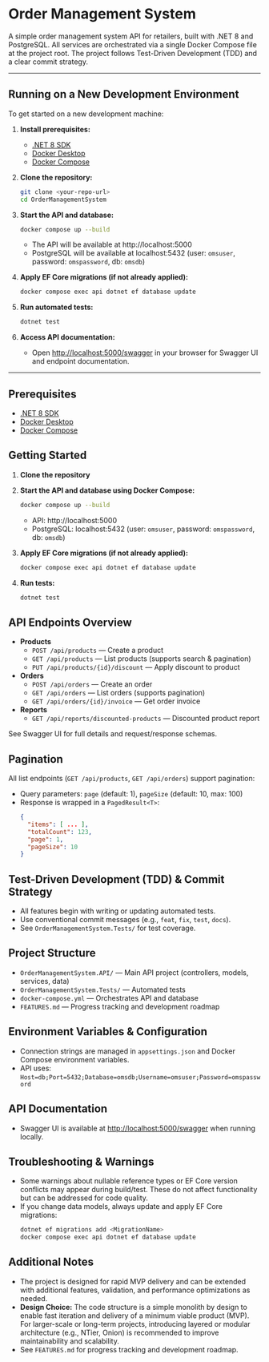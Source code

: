 # Order Management System

A simple order management system API for retailers, built with .NET 8 and PostgreSQL. All services are orchestrated via a single Docker Compose file at the project root. The project follows Test-Driven Development (TDD) and a clear commit strategy.

---

## Running on a New Development Environment

To get started on a new development machine:

1. **Install prerequisites:**
   - [.NET 8 SDK](https://dotnet.microsoft.com/download)
   - [Docker Desktop](https://www.docker.com/products/docker-desktop)
   - [Docker Compose](https://docs.docker.com/compose/)

2. **Clone the repository:**
   ```sh
   git clone <your-repo-url>
   cd OrderManagementSystem
   ```

3. **Start the API and database:**
   ```sh
   docker compose up --build
   ```
   - The API will be available at http://localhost:5000
   - PostgreSQL will be available at localhost:5432 (user: `omsuser`, password: `omspassword`, db: `omsdb`)

4. **Apply EF Core migrations (if not already applied):**
   ```sh
   docker compose exec api dotnet ef database update
   ```

5. **Run automated tests:**
   ```sh
   dotnet test
   ```

6. **Access API documentation:**
   - Open [http://localhost:5000/swagger](http://localhost:5000/swagger) in your browser for Swagger UI and endpoint documentation.

---

## Prerequisites
- [.NET 8 SDK](https://dotnet.microsoft.com/download)
- [Docker Desktop](https://www.docker.com/products/docker-desktop)
- [Docker Compose](https://docs.docker.com/compose/)

## Getting Started

1. **Clone the repository**
2. **Start the API and database using Docker Compose:**
   ```sh
   docker compose up --build
   ```
   - API: http://localhost:5000
   - PostgreSQL: localhost:5432 (user: `omsuser`, password: `omspassword`, db: `omsdb`)

3. **Apply EF Core migrations (if not already applied):**
   ```sh
   docker compose exec api dotnet ef database update
   ```

4. **Run tests:**
   ```sh
   dotnet test
   ```

## API Endpoints Overview

- **Products**
  - `POST /api/products` — Create a product
  - `GET /api/products` — List products (supports search & pagination)
  - `PUT /api/products/{id}/discount` — Apply discount to product
- **Orders**
  - `POST /api/orders` — Create an order
  - `GET /api/orders` — List orders (supports pagination)
  - `GET /api/orders/{id}/invoice` — Get order invoice
- **Reports**
  - `GET /api/reports/discounted-products` — Discounted product report

See Swagger UI for full details and request/response schemas.

## Pagination
All list endpoints (`GET /api/products`, `GET /api/orders`) support pagination:
- Query parameters: `page` (default: 1), `pageSize` (default: 10, max: 100)
- Response is wrapped in a `PagedResult<T>`:
  ```json
  {
    "items": [ ... ],
    "totalCount": 123,
    "page": 1,
    "pageSize": 10
  }
  ```

## Test-Driven Development (TDD) & Commit Strategy
- All features begin with writing or updating automated tests.
- Use conventional commit messages (e.g., `feat`, `fix`, `test`, `docs`).
- See `OrderManagementSystem.Tests/` for test coverage.

## Project Structure
- `OrderManagementSystem.API/` — Main API project (controllers, models, services, data)
- `OrderManagementSystem.Tests/` — Automated tests
- `docker-compose.yml` — Orchestrates API and database
- `FEATURES.md` — Progress tracking and development roadmap

## Environment Variables & Configuration
- Connection strings are managed in `appsettings.json` and Docker Compose environment variables.
- API uses: `Host=db;Port=5432;Database=omsdb;Username=omsuser;Password=omspassword`

## API Documentation
- Swagger UI is available at [http://localhost:5000/swagger](http://localhost:5000/swagger) when running locally.

## Troubleshooting & Warnings
- Some warnings about nullable reference types or EF Core version conflicts may appear during build/test. These do not affect functionality but can be addressed for code quality.
- If you change data models, always update and apply EF Core migrations:
  ```sh
  dotnet ef migrations add <MigrationName>
  docker compose exec api dotnet ef database update
  ```

## Additional Notes
- The project is designed for rapid MVP delivery and can be extended with additional features, validation, and performance optimizations as needed.
- **Design Choice:** The code structure is a simple monolith by design to enable fast iteration and delivery of a minimum viable product (MVP). For larger-scale or long-term projects, introducing layered or modular architecture (e.g., NTier, Onion) is recommended to improve maintainability and scalability.
- See `FEATURES.md` for progress tracking and development roadmap.